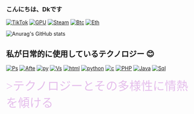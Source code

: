 ### こんにちは、Dkです
[![TikTok](https://img.shields.io/badge/TikTok-000000?style=for-the-badge&logo=tiktok&logoColor=white)](https://www.tiktok.com/@dkzinkkkj)
[![GPU](https://img.shields.io/badge/NVIDIA-GTX2070-76B900?style=for-the-badge&logo=nvidia&logoColor=white)]()
[![Steam](https://img.shields.io/badge/Steam-000000?style=for-the-badge&logo=steam&logoColor=white)](https://steamcommunity.com/id/Dkzinkkkkkkkk/)
[![Btc](https://img.shields.io/badge/Bitcoin-000000?style=for-the-badge&logo=bitcoin&logoColor=whitee)]()
[![Eth](https://img.shields.io/badge/Ethereum-3C3C3D?style=for-the-badge&logo=Ethereum&logoColor=white)]()

![Anurag's GitHub stats](https://github-readme-stats.vercel.app/api?username=DkznDev&show_icons=true&theme=dark)

## 私が日常的に使用しているテクノロジー 😊
[![Ps](https://img.shields.io/badge/Adobe%20Photoshop-31A8FF?style=for-the-badge&logo=Adobe%20Photoshop&logoColor=black)]()
[![Afte](https://img.shields.io/badge/Adobe%20after%20affects-CF96FD?style=for-the-badge&logo=Adobe%20after%20effects&logoColor=393665)]()
[![py](https://img.shields.io/badge/PyCharm-000000.svg?&style=for-the-badge&logo=PyCharm&logoColor=white)]()
[![Vs](https://img.shields.io/badge/Visual_Studio_Code-0078D4?style=for-the-badge&logo=visual%20studio%20code&logoColor=white)]()
[![html](https://img.shields.io/badge/JavaScript-323330?style=for-the-badge&logo=javascript&logoColor=F7DF1E)]()
[![python](https://img.shields.io/badge/Python-14354C?style=for-the-badge&logo=python&logoColor=white)]()
[![c](https://img.shields.io/badge/C%23-239120?style=for-the-badge&logo=c-sharp&logoColor=white)]()
[![PHP](https://img.shields.io/badge/PHP-777BB4?style=for-the-badge&logo=php&logoColor=white)]()
[![Java](https://img.shields.io/badge/Java-ED8B00?style=for-the-badge&logo=openjdk&logoColor=white)]()
[![Sql](https://img.shields.io/badge/MySQL-00000F?style=for-the-badge&logo=mysql&logoColor=white)]()
<p><font size=6 color="#E5BEEC" FACE='Verdana'>>テクノロジーとその多様性に情熱を傾ける</font> </p>

